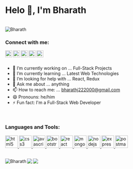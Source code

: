<h1>Helo 👋, I'm Bharath</h1>
<br>

<div align="left"> <img src="https://komarev.com/ghpvc/?username=bharath-02&label=Profile%20views&color=0e75b6&style=flat"
        alt="Bharath" /> </div>
        
<h3>Connect with me:</h3>
<a href="https://twitter.com/Bharath18137129">
  <img align="left" alt="Bharath's Twitter" width="22px" src="https://cdn.jsdelivr.net/npm/simple-icons@v3/icons/twitter.svg" />
</a>
<a href="https://linkedin.com/in/bharath-j-3861171ab/">
  <img align="left" alt="Bharath's Linkdein" width="22px" src="https://cdn.jsdelivr.net/npm/simple-icons@v3/icons/linkedin.svg" />
</a>
<a href="https://github.com/bharath-02">
  <img align="left" alt="Bharath's Github" width="22px" src="https://cdn.jsdelivr.net/npm/simple-icons@v3/icons/github.svg" />
</a>
<a href="https://t.me/Bharath222000">
  <img align="left" alt="Bharath's Telegram" width="22px" src="https://cdn.jsdelivr.net/npm/simple-icons@v3/icons/telegram.svg" />
</a>
<a href="https://instagram.com/always_bharath_/">
  <img align="left" alt="Bharath's Instagram" width="22px" src="https://cdn.jsdelivr.net/npm/simple-icons@v3/icons/instagram.svg" />
</a>
<br>
<br>

- 🔭 I’m currently working on ... Full-Stack Projects
- 🌱 I’m currently learning ... Latest Web Technologies
- 🤔 I’m looking for help with ... React, Redux
- 💬 Ask me about ... anything
- 📫 How to reach me: ... bharathj222000@gmail.com
- 😄 Pronouns: he/him
- ⚡ Fun fact: I'm a Full-Stack Web Developer

<br>
<h3 align="left">Languages and Tools:</h3>
<a href="https://www.w3.org/html/" target="_blank"> <img src="https://devicons.github.io/devicon/devicon.git/icons/html5/html5-original-wordmark.svg" alt="html5" width="40" height="40" /> </a>
<a href="https://www.w3schools.com/css/" target="_blank"> <img src="https://devicons.github.io/devicon/devicon.git/icons/css3/css3-original-wordmark.svg" alt="css3" width="40" height="40" /> </a>
<a href="https://developer.mozilla.org/en-US/docs/Web/JavaScript" target="_blank"> <img src="https://devicons.github.io/devicon/devicon.git/icons/javascript/javascript-original.svg" alt="javascript" width="40" height="40" /> </a>
<a href="https://getbootstrap.com" target="_blank"> <img src="https://devicons.github.io/devicon/devicon.git/icons/bootstrap/bootstrap-plain.svg" alt="bootstrap" width="40" height="40" /> </a>
<a href="https://reactjs.org/" target="_blank"> <img src="https://devicons.github.io/devicon/devicon.git/icons/react/react-original-wordmark.svg" alt="react" width="40" height="40" /> </a>
<a href="https://www.mongodb.com/" target="_blank"> <img src="https://devicons.github.io/devicon/devicon.git/icons/mongodb/mongodb-original-wordmark.svg" alt="mongodb" width="40" height="40" /> </a>
<a href="https://nodejs.org" target="_blank"> <img src="https://devicons.github.io/devicon/devicon.git/icons/nodejs/nodejs-original-wordmark.svg" alt="nodejs" width="40" height="40" /> </a>
<a href="https://expressjs.com" target="_blank"> <img src="https://devicons.github.io/devicon/devicon.git/icons/express/express-original-wordmark.svg" alt="express" width="40" height="40" /> </a>
<a href="https://postman.com" target="_blank"> <img src="https://www.vectorlogo.zone/logos/getpostman/getpostman-icon.svg" alt="postman" width="40" height="40" /> </a>
<br>
<br>

<p>
   <img align="left" src="https://github-readme-stats.vercel.app/api/top-langs?username=bharath-02&show_icons=true&theme=tokyonight&locale=en&layout=compact&title_color=ffffff&icon_color=bb2acf&text_color=daf7dc&bg_color=191919" alt="Bharath"/>
</p>
<div>
    <img align="left"  src="https://github-readme-stats.vercel.app/api?username=bharath-02&&show_icons=true&title_color=ffffff&icon_color=bb2acf&text_color=daf7dc&bg_color=191919">
</div>
<p>
    <img src="https://github-readme-streak-stats.herokuapp.com/?user=bharath-02">
</p>
